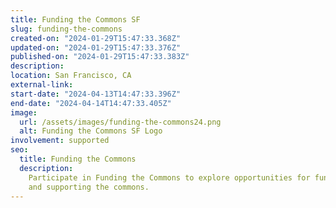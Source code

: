 ```yaml
---
title: Funding the Commons SF
slug: funding-the-commons
created-on: "2024-01-29T15:47:33.368Z"
updated-on: "2024-01-29T15:47:33.376Z"
published-on: "2024-01-29T15:47:33.383Z"
description:
location: San Francisco, CA
external-link:
start-date: "2024-04-13T14:47:33.396Z"
end-date: "2024-04-14T14:47:33.405Z"
image:
  url: /assets/images/funding-the-commons24.png
  alt: Funding the Commons SF Logo
involvement: supported
seo:
  title: Funding the Commons
  description:
    Participate in Funding the Commons to explore opportunities for funding
    and supporting the commons.
---
```

